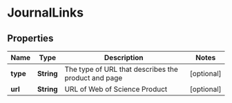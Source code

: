 

# JournalLinks


## Properties

Name | Type | Description | Notes
------------ | ------------- | ------------- | -------------
**type** | **String** | The type of URL that describes the product and page |  [optional]
**url** | **String** | URL of Web of Science Product |  [optional]



